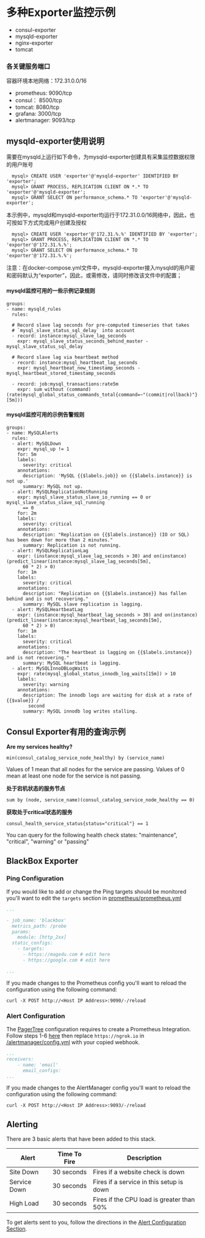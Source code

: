 # 多种Exporter监控示例

- consul-exporter
- mysqld-exporter
- nginx-exporter
- tomcat

### 各关键服务端口

容器环境本地网络：172.31.0.0/16

- prometheus: 9090/tcp
- consul： 8500/tcp
- tomcat: 8080/tcp
- grafana: 3000/tcp
- alertmanager: 9093/tcp

## mysqld-exporter使用说明

需要在mysqld上运行如下命令，为mysqld-exporter创建具有采集监控数据权限的用户账号

```
  mysql> CREATE USER 'exporter'@'mysqld-exporter' IDENTIFIED BY 'exporter';
  mysql> GRANT PROCESS, REPLICATION CLIENT ON *.* TO 'exporter'@'mysqld-exporter';
  mysql> GRANT SELECT ON performance_schema.* TO 'exporter'@'mysqld-exporter';
```

本示例中，mysqld和mysqld-exporter均运行于172.31.0.0/16网络中，因此，也可按如下方式完成用户创建及授权

```
  mysql> CREATE USER 'exporter'@'172.31.%.%' IDENTIFIED BY 'exporter';
  mysql> GRANT PROCESS, REPLICATION CLIENT ON *.* TO 'exporter'@'172.31.%.%';
  mysql> GRANT SELECT ON performance_schema.* TO 'exporter'@'172.31.%.%';
```

注意：在docker-compose.yml文件中，mysqld-exporter接入mysqld的用户密和密码默认为“exporter”，因此，或需修改，请同时修改该文件中的配置；

#### mysqld监控可用的一些示例记录规则

```
groups:
- name: mysqld_rules
  rules:

  # Record slave lag seconds for pre-computed timeseries that takes
  # `mysql_slave_status_sql_delay` into account
  - record: instance:mysql_slave_lag_seconds
    expr: mysql_slave_status_seconds_behind_master - mysql_slave_status_sql_delay

  # Record slave lag via heartbeat method
  - record: instance:mysql_heartbeat_lag_seconds
    expr: mysql_heartbeat_now_timestamp_seconds - mysql_heartbeat_stored_timestamp_seconds

  - record: job:mysql_transactions:rate5m
    expr: sum without (command) (rate(mysql_global_status_commands_total{command=~"(commit|rollback)"}[5m]))
```

#### mysqld监控可用的示例告警规则

```
groups:
- name: MySQLAlerts
  rules:
  - alert: MySQLDown
    expr: mysql_up != 1
    for: 5m
    labels:
      severity: critical
    annotations:
      description: 'MySQL {{$labels.job}} on {{$labels.instance}} is not up.'
      summary: MySQL not up.  
  - alert: MySQLReplicationNotRunning
    expr: mysql_slave_status_slave_io_running == 0 or mysql_slave_status_slave_sql_running
      == 0
    for: 2m
    labels:
      severity: critical
    annotations:
      description: "Replication on {{$labels.instance}} (IO or SQL) has been down for more than 2 minutes."
      summary: Replication is not running.
  - alert: MySQLReplicationLag
    expr: (instance:mysql_slave_lag_seconds > 30) and on(instance) (predict_linear(instance:mysql_slave_lag_seconds[5m],
      60 * 2) > 0)
    for: 1m
    labels:
      severity: critical
    annotations:
      description: "Replication on {{$labels.instance}} has fallen behind and is not recovering."
      summary: MySQL slave replication is lagging.
  - alert: MySQLHeartbeatLag
    expr: (instance:mysql_heartbeat_lag_seconds > 30) and on(instance) (predict_linear(instance:mysql_heartbeat_lag_seconds[5m],
      60 * 2) > 0)
    for: 1m
    labels:
      severity: critical
    annotations:
      description: "The heartbeat is lagging on {{$labels.instance}} and is not recovering."
      summary: MySQL heartbeat is lagging.
  - alert: MySQLInnoDBLogWaits
    expr: rate(mysql_global_status_innodb_log_waits[15m]) > 10
    labels:
      severity: warning
    annotations:
      description: The innodb logs are waiting for disk at a rate of {{$value}} /
        second
      summary: MySQL innodb log writes stalling.
```

## Consul Exporter有用的查询示例

**Are my services healthy?**

```
min(consul_catalog_service_node_healthy) by (service_name)
```

Values of 1 mean that all nodes for the service are passing. Values of 0 mean at least one node for the service is not passing.

**处于宕机状态的服务节点**

```
sum by (node, service_name)(consul_catalog_service_node_healthy == 0)
```

**获取处于critical状态的服务**

```
consul_health_service_status{status="critical"} == 1
```

You can query for the following health check states: "maintenance", "critical", "warning" or "passing"

## BlackBox Exporter

### Ping Configuration

If you would like to add or change the Ping targets should be monitored you'll want to edit the `targets` section in [prometheus/prometheus.yml](prometheus/prometheus.yml)

```yml
...

- job_name: 'blackbox'
  metrics_path: /probe
  params:
    module: [http_2xx]
  static_configs:
    - targets:
      - https://magedu.com # edit here
      - https://google.com # edit here

...
```

If you made changes to the Prometheus config you'll want to reload the configuration using the following command:

```curl
curl -X POST http://<Host IP Address>:9090/-/reload
```

### Alert Configuration
The [PagerTree](https://pagertree.com) configuration requires to create a Prometheus Integration. Follow steps 1-6 [here](https://pagertree.com/knowledge-base/integration-prometheus/#in-pagertree) then replace `https://ngrok.io` in [/alertmanager/config.yml](/alertmanager/config.yml) with your copied webhook.

```yml
...
receivers:
    - name: 'email'
      email_configs:
...
```

If you made changes to the AlertManager config you'll want to reload the configuration using the following command:

```curl
curl -X POST http://<Host IP Address>:9093/-/reload
```

## Alerting

There are 3 basic alerts that have been added to this stack.

| Alert | Time To Fire | Description |
| --- | :---: | --- |
| Site Down | 30 seconds | Fires if a website check is down |
| Service Down | 30 seconds | Fires if a service in this setup is down |
| High Load | 30 seconds | Fires if the CPU load is greater than 50% |

To get alerts sent to you, follow the directions in the [Alert Configuration Section](#alert-configuration).
